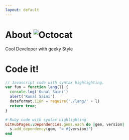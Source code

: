```yaml
---
layout: default
---
```



# About   ![Octocat](https://github.githubassets.com/images/icons/emoji/octocat.png)

Cool Developer with geeky Style


# Code it! 

```js
// Javascript code with syntax highlighting.
var fun = function lang(l) {
  console.log('Kunal Saini')
  alert('Kunal Saini')
  dateformat.i18n = require('./lang/' + l)
  return true;
}
```

```ruby
# Ruby code with syntax highlighting
GitHubPages::Dependencies.gems.each do |gem, version|
  s.add_dependency(gem, "= #{version}")
end
```






